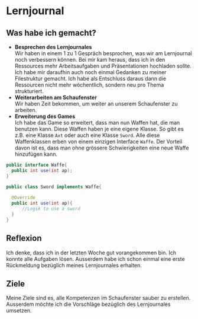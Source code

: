 # Lernjournal

## Was habe ich gemacht?
- **Besprechen des Lernjournales** <br/>
Wir haben in einem 1 zu 1 Gespräch besprochen, was wir am Lernjournal noch verbessern können. Bei mir kam heraus, dass ich in den Ressources mehr Arbeitsaufgaben und Präsentationen hochladen sollte. Ich habe mir daraufhin auch noch einmal Gedanken zu meiner Filestruktur gemacht. Ich habe als Entschluss daraus dann die Ressourcen nicht mehr wöchentlich, sondern neu pro Thema strukturiert.
- **Weiterarbeiten am Schaufenster** <br/>
Wir haben Zeit bekommen, um weiter an unserem Schaufenster zu arbeiten. 
- **Erweiterung des Games** <br/>
Ich habe das Game so erweitert, dass man nun Waffen hat, die man benutzen kann. Diese Waffen haben je eine eigene Klasse. So gibt es z.B. eine Klasse `Axt` oder auch eine Klasse `Sword`. Alle diese Waffenklassen erben von einem einzigen Interface `Waffe`. Der Vorteil davon ist es, dass man ohne grössere Schwierigkeiten eine neue Waffe hinzufügen kann. 

```java
public interface Waffe{
  public int use(int ap);
}

public class Sword implements Waffe{
  
  @Override
  public int use(int ap){
      //Logik to use a sword
  }
}

```

## Reflexion
Ich denke, dass ich in der letzten Woche gut vorangekommen bin. Ich konnte alle Aufgaben lösen. Ausserdem habe ich schon einmal eine erste Rückmeldung bezüglich meines Lernjournales erhalten. 

## Ziele
Meine Ziele sind es, alle Kompetenzen im Schaufenster sauber zu erstellen. Ausserdem möchte ich die Vorschläge bezüglich des Lernjournales umsetzen.
